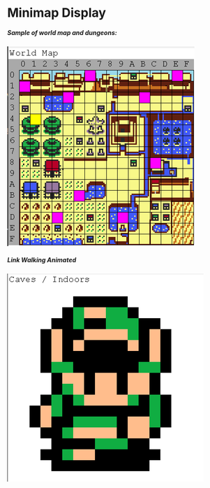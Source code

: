 # Minimap Display

##### Sample of world map and dungeons:

![Zelda LADX Minimap Display](./minimap_animated.gif)

##### Link Walking Animated

![Zelda LADX Link Walking Animation](./link_animated.gif)
